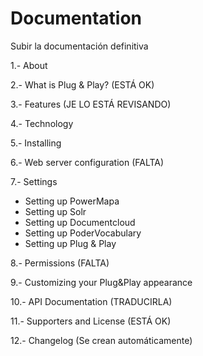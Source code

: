 Documentation
=============

Subir la documentación definitiva

1.- About

2.- What is Plug & Play? (ESTÁ OK)

3.- Features (JE LO ESTÁ REVISANDO)

4.- Technology

5.- Installing

6.- Web server configuration (FALTA)

7.- Settings

* Setting up PowerMapa
* Setting up Solr
* Setting up Documentcloud 
* Setting up PoderVocabulary
* Setting up Plug & Play

8.- Permissions (FALTA)

9.- Customizing your Plug&Play appearance

10.- API Documentation (TRADUCIRLA)

11.- Supporters and License (ESTÁ OK)

12.- Changelog (Se crean automáticamente)
